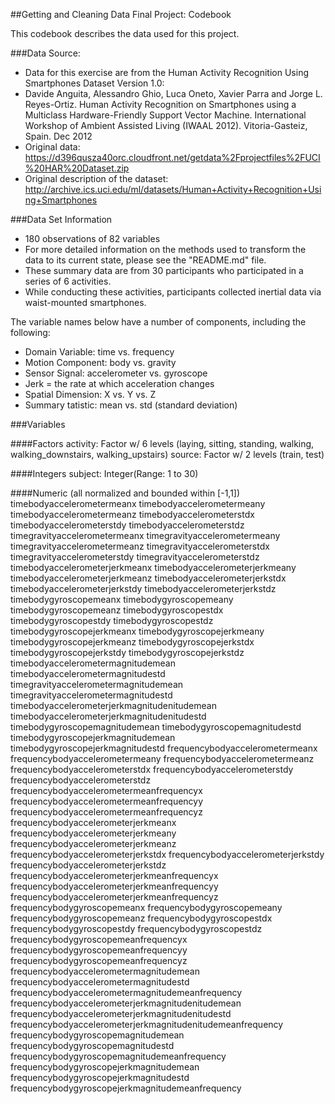 ##Getting and Cleaning Data Final Project: Codebook

This codebook describes the data used for this project.


###Data Source:
* Data for this exercise are from the Human Activity Recognition Using Smartphones Dataset Version 1.0:
* Davide Anguita, Alessandro Ghio, Luca Oneto, Xavier Parra and Jorge L. Reyes-Ortiz. Human Activity Recognition on Smartphones using a Multiclass Hardware-Friendly Support Vector Machine. International Workshop of Ambient Assisted Living (IWAAL 2012). Vitoria-Gasteiz, Spain. Dec 2012
* Original data: https://d396qusza40orc.cloudfront.net/getdata%2Fprojectfiles%2FUCI%20HAR%20Dataset.zip
* Original description of the dataset: http://archive.ics.uci.edu/ml/datasets/Human+Activity+Recognition+Using+Smartphones


###Data Set Information
* 180 observations of  82 variables
* For more detailed information on the methods used to transform the data to its current state, please see the "README.md" file.
* These summary data are from 30 participants who participated in a series of 6 activities. 
* While conducting these activities, participants collected inertial data via waist-mounted smartphones.

The variable names below have a number of components, including the following:
* Domain Variable: time vs. frequency
* Motion Component: body vs. gravity
* Sensor Signal: accelerometer vs. gyroscope
* Jerk = the rate at which acceleration changes
* Spatial Dimension: X vs. Y vs. Z
* Summary tatistic: mean vs. std (standard deviation)


###Variables
		
####Factors
activity: Factor w/ 6 levels (laying, sitting, standing, walking, walking_downstairs, walking_upstairs)
source: Factor w/ 2 levels (train, test)

####Integers
subject: Integer(Range: 1 to 30)

####Numeric (all normalized and bounded within [-1,1]) 
timebodyaccelerometermeanx
timebodyaccelerometermeany
timebodyaccelerometermeanz
timebodyaccelerometerstdx
timebodyaccelerometerstdy
timebodyaccelerometerstdz
timegravityaccelerometermeanx
timegravityaccelerometermeany
timegravityaccelerometermeanz
timegravityaccelerometerstdx
timegravityaccelerometerstdy
timegravityaccelerometerstdz
timebodyaccelerometerjerkmeanx
timebodyaccelerometerjerkmeany
timebodyaccelerometerjerkmeanz
timebodyaccelerometerjerkstdx
timebodyaccelerometerjerkstdy
timebodyaccelerometerjerkstdz
timebodygyroscopemeanx
timebodygyroscopemeany
timebodygyroscopemeanz
timebodygyroscopestdx
timebodygyroscopestdy
timebodygyroscopestdz
timebodygyroscopejerkmeanx
timebodygyroscopejerkmeany
timebodygyroscopejerkmeanz
timebodygyroscopejerkstdx
timebodygyroscopejerkstdy
timebodygyroscopejerkstdz
timebodyaccelerometermagnitudemean
timebodyaccelerometermagnitudestd
timegravityaccelerometermagnitudemean
timegravityaccelerometermagnitudestd
timebodyaccelerometerjerkmagnitudenitudemean
timebodyaccelerometerjerkmagnitudenitudestd
timebodygyroscopemagnitudemean
timebodygyroscopemagnitudestd
timebodygyroscopejerkmagnitudemean
timebodygyroscopejerkmagnitudestd
frequencybodyaccelerometermeanx
frequencybodyaccelerometermeany
frequencybodyaccelerometermeanz
frequencybodyaccelerometerstdx
frequencybodyaccelerometerstdy
frequencybodyaccelerometerstdz
frequencybodyaccelerometermeanfrequencyx
frequencybodyaccelerometermeanfrequencyy
frequencybodyaccelerometermeanfrequencyz
frequencybodyaccelerometerjerkmeanx
frequencybodyaccelerometerjerkmeany
frequencybodyaccelerometerjerkmeanz
frequencybodyaccelerometerjerkstdx
frequencybodyaccelerometerjerkstdy
frequencybodyaccelerometerjerkstdz
frequencybodyaccelerometerjerkmeanfrequencyx
frequencybodyaccelerometerjerkmeanfrequencyy
frequencybodyaccelerometerjerkmeanfrequencyz
frequencybodygyroscopemeanx
frequencybodygyroscopemeany
frequencybodygyroscopemeanz
frequencybodygyroscopestdx
frequencybodygyroscopestdy
frequencybodygyroscopestdz
frequencybodygyroscopemeanfrequencyx
frequencybodygyroscopemeanfrequencyy
frequencybodygyroscopemeanfrequencyz
frequencybodyaccelerometermagnitudemean
frequencybodyaccelerometermagnitudestd
frequencybodyaccelerometermagnitudemeanfrequency
frequencybodyaccelerometerjerkmagnitudenitudemean
frequencybodyaccelerometerjerkmagnitudenitudestd
frequencybodyaccelerometerjerkmagnitudenitudemeanfrequency
frequencybodygyroscopemagnitudemean
frequencybodygyroscopemagnitudestd
frequencybodygyroscopemagnitudemeanfrequency
frequencybodygyroscopejerkmagnitudemean
frequencybodygyroscopejerkmagnitudestd
frequencybodygyroscopejerkmagnitudemeanfrequency
